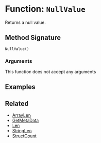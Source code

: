 [comment]: # (Note: This documentation is generated dynamically in the build process.  To modify the contents, change the javadoc on the _invoke method of the BIF class)

# Function: `NullValue`

Returns a null value.

## Method Signature

```
NullValue()
```

### Arguments

This function does not accept any arguments

## Examples



## Related

  * [ArrayLen](./ArrayLen.md)
  * [GetMetaData](./GetMetaData.md)
  * [Len](./Len.md)
  * [StringLen](./StringLen.md)
  * [StructCount](./StructCount.md)
